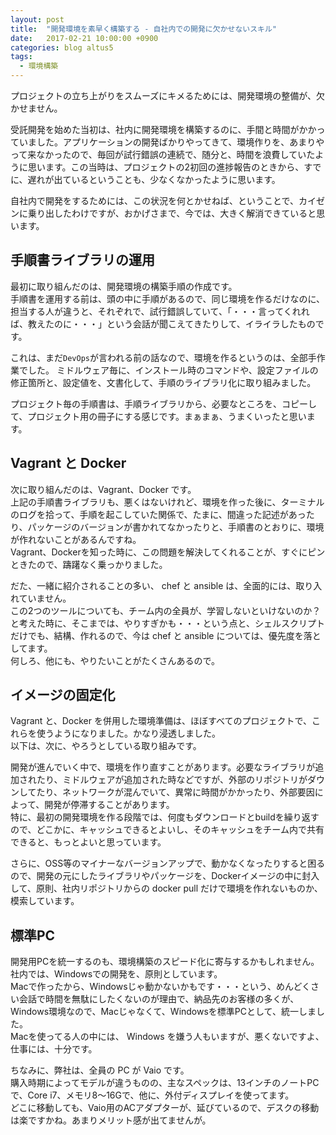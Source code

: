 ```yaml
---
layout: post
title:  "開発環境を素早く構築する - 自社内での開発に欠かせないスキル"
date:   2017-02-21 10:00:00 +0900
categories: blog altus5
tags:
  - 環境構築
---
```


プロジェクトの立ち上がりをスムーズにキメるためには、開発環境の整備が、欠かせません。  

受託開発を始めた当初は、社内に開発環境を構築するのに、手間と時間がかかっていました。アプリケーションの開発ばかりやってきて、環境作りを、あまりやって来なかったので、毎回が試行錯誤の連続で、随分と、時間を浪費していたように思います。この当時は、プロジェクトの2初回の進捗報告のときから、すでに、遅れが出ているということも、少なくなかったように思います。  

自社内で開発をするためには、この状況を何とかせねば、ということで、カイゼンに乗り出したわけですが、おかげさまで、今では、大きく解消できていると思います。  

## 手順書ライブラリの運用

最初に取り組んだのは、開発環境の構築手順の作成です。  
手順書を運用する前は、頭の中に手順があるので、同じ環境を作るだけなのに、担当する人が違うと、それぞれで、試行錯誤していて、「・・・言ってくれれば、教えたのに・・・」という会話が聞こえてきたりして、イライラしたものです。  

これは、まだ`DevOps`が言われる前の話なので、環境を作るというのは、全部手作業でした。
ミドルウェア毎に、インストール時のコマンドや、設定ファイルの修正箇所と、設定値を、文書化して、手順のライブラリ化に取り組みました。  

プロジェクト毎の手順書は、手順ライブラリから、必要なところを、コピーして、プロジェクト用の冊子にする感じです。まぁまぁ、うまくいったと思います。

## Vagrant と Docker

次に取り組んだのは、Vagrant、Docker です。  
上記の手順書ライブラリも、悪くはないけれど、環境を作った後に、ターミナルのログを拾って、手順を起こしていた関係で、たまに、間違った記述があったり、パッケージのバージョンが書かれてなかったりと、手順書のとおりに、環境が作れないことがあるんですね。  
Vagrant、Dockerを知った時に、この問題を解決してくれることが、すぐにピンときたので、躊躇なく乗っかりました。  

だた、一緒に紹介されることの多い、 chef と ansible は、全面的には、取り入れていません。  
この2つのツールについても、チーム内の全員が、学習しないといけないのか？と考えた時に、そこまでは、やりすぎかも・・・という点と、シェルスクリプトだけでも、結構、作れるので、今は chef と ansible については、優先度を落としてます。  
何しろ、他にも、やりたいことがたくさんあるので。

## イメージの固定化

Vagrant と、Docker を併用した環境準備は、ほぼすべてのプロジェクトで、これらを使うようになりました。かなり浸透しました。    
以下は、次に、やろうとしている取り組みです。  

開発が進んでいく中で、環境を作り直すことがあります。必要なライブラリが追加されたり、ミドルウェアが追加された時などですが、外部のリポジトリがダウンしてたり、ネットワークが混んでいて、異常に時間がかかったり、外部要因によって、開発が停滞することがあります。  
特に、最初の開発環境を作る段階では、何度もダウンロードとbuildを繰り返すので、どこかに、キャッシュできるとよいし、そのキャッシュをチーム内で共有できると、もっとよいと思っています。  

さらに、OSS等のマイナーなバージョンアップで、動かなくなったりすると困るので、開発の元にしたライブラリやパッケージを、Dockerイメージの中に封入して、原則、社内リポジトリからの docker pull だけで環境を作れないものか、模索しています。

## 標準PC

開発用PCを統一するのも、環境構築のスピード化に寄与するかもしれません。  
社内では、Windowsでの開発を、原則としています。  
Macで作ったから、Windowsじゃ動かないかもです・・・という、めんどくさい会話で時間を無駄にしたくないのが理由で、納品先のお客様の多くが、Windows環境なので、Macじゃなくて、Windowsを標準PCとして、統一しました。  
Macを使ってる人の中には、 Windows を嫌う人もいますが、悪くないですよ、仕事には、十分です。  

ちなみに、弊社は、全員の PC が Vaio です。  
購入時期によってモデルが違うものの、主なスペックは、13インチのノートPCで、Core i7、メモリ8～16Gで、他に、外付ディスプレイを使ってます。  
どこに移動しても、Vaio用のACアダプターが、延びているので、デスクの移動は楽ですかね。あまりメリット感が出てませんが。  

